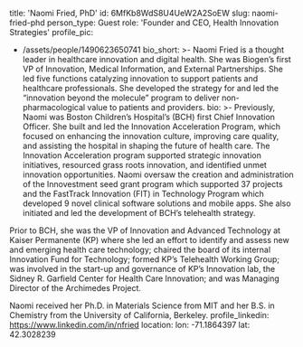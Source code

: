 title: 'Naomi Fried, PhD'
id: 6MfKb8WdS8U4UeW2A2SoEW
slug: naomi-fried-phd
person_type: Guest
role: 'Founder and CEO, Health Innovation Strategies'
profile_pic:
  - /assets/people/1490623650741
bio_short: >-
  Naomi Fried is a thought leader in healthcare innovation and digital health.
  She was Biogen’s first VP of Innovation, Medical Information, and External
  Partnerships. She led five functions catalyzing innovation to support patients
  and healthcare professionals. She developed the strategy for and led the
  “innovation beyond the molecule” program to deliver non-pharmacological value
  to patients and providers. 
bio: >-
  Previously, Naomi was Boston Children’s Hospital’s (BCH) first Chief
  Innovation Officer. She built and led the Innovation Acceleration Program,
  which focused on enhancing the innovation culture, improving care quality, and
  assisting the hospital in shaping the future of health care. The Innovation
  Acceleration program supported strategic innovation initiatives, resourced
  grass roots innovation, and identified unmet innovation opportunities. Naomi
  oversaw the creation and administration of the Innovestment seed grant program
  which supported 37 projects and the FastTrack Innovation (FIT) in Technology
  Program which developed 9 novel clinical software solutions and mobile apps.
  She also initiated and led the development of BCH’s telehealth strategy.


  Prior to BCH, she was the VP of Innovation and Advanced Technology at Kaiser
  Permanente (KP) where she led an effort to identify and assess new and
  emerging health care technology; chaired the board of its internal Innovation
  Fund for Technology; formed KP’s Telehealth Working Group; was involved in the
  start-up and governance of KP’s Innovation lab, the Sidney R. Garfield Center
  for Health Care Innovation; and was Managing Director of the Archimedes
  Project.


  Naomi received her Ph.D. in Materials Science from MIT and her B.S. in
  Chemistry from the University of California, Berkeley.
profile_linkedin: https://www.linkedin.com/in/nfried
location:
  lon: -71.1864397
  lat: 42.3028239
